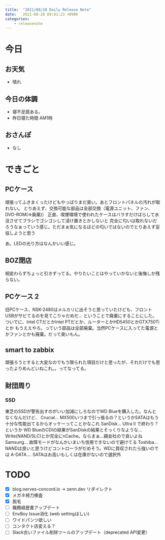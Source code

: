 ```yaml
---
title:  "2021/08/28 Daily Release Note"
date:   2021-08-28 09:01:23 +0900
categories:
    - releasenote
---
```

# 今日

## お天気

* 晴れ

## 今日の体調

* 寝不足感ある。
* 昨日寝た時間 AM1時

## おさんぽ

* なし

# できごと

## PCケース

頑張ってふきまくったけどもやっぱりまだ臭い。あとフロントパネルの汚れが取れない。
とりあえず、交換可能な部品は全部交換（電源ユニット、ファン、DVD-ROM(=>廃棄)）
正直、喫煙環境で使われたケースはバラすだけばらして水没させてブラシでゴシゴシして浸け置きとかしないと
完全に匂いは取れないだろうなぁっていう感じ。ただまぁ気になるほどの匂いではないのでとりあえず妥協しようと思う

あ。LEDの光り方はなんかいい感じ。

## BOZ閉店

相変わらずちょっと引きずってる。やりたいことはやっていかないと後悔しか残らない。

## PCケース 2

旧PCケース、NSK-2480はメルカリに出そうと思っていたけども、フロントUSBがサビてるのを見てこりゃだめだ…
ということで廃棄にすることにした。ついでに、Intel CTだとかIntel PTだとか、ルーターとかHD5450とかGTX750Tiとか
もうええやろ。っていう部品は全部廃棄。当然PCケースに入ってた電源とかファンとかも廃棄。だって臭いもん。

## smart to zabbix

頑張ろうとすると大変なのでもう限られた項目だけと思ったが、それだけでも思ったよりめんどいねこれ。。ってなってる。

## 財団周り

### SSD

東芝のSSDが警告出すのがいい加減にしろなのでWD Blueを購入した。なんとなくなんだけど、
Crucial... MX500いつまで引っ張るの？というかSATAはもう十分な性能出てるからオッケーってことかなこれ
SanDisk... Ultra II で終わり？というか WD BlueのCDIの結果がSanDiskの結果とそっくりなような… Write(NAND/SLC)とか完全にnCache。ならまぁ…親会社ので良いよね
Samsung... 故障モードがなんかいまいち信用できないので避けてる
Toshiba... NANDは良いと思うけどコントローラがだめそう。WDに買収されたら強いのでは
A-DATA.... SATAはお高いもしくは在庫がないので選択外

# TODO 

- [x] blog.nerves-concord.io -> zenn.dev リダイレクト
- [x] メガネ視力検査
- [x] 脱毛
- [ ] 職務経歴書アップデート
- [ ] EnvBoy Issue消化 (web settingほしい)
- [ ] ワイドパンツ欲しい
- [ ] コンタクト店変える？
- [ ] Slack古いファイル削除ツールのアップデート（deprecated API変更）
